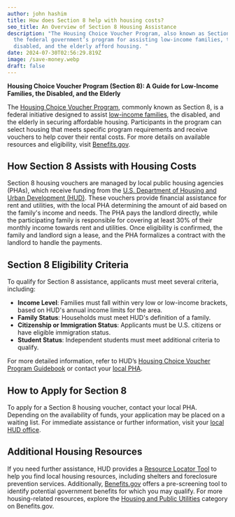 ```yaml
---
author: john hashim
title: How does Section 8 help with housing costs?
seo_title: An Overview of Section 8 Housing Assistance
description: "The Housing Choice Voucher Program, also known as Section 8, is
  the federal government’s program for assisting low-income families, the
  disabled, and the elderly afford housing. "
date: 2024-07-30T02:56:29.819Z
image: /save-money.webp
draft: false
---
```

**Housing Choice Voucher Program (Section 8): A Guide for Low-Income Families, the Disabled, and the Elderly**

The [Housing Choice Voucher Program](https://www.benefits.gov/benefit/710), commonly known as Section 8, is a federal initiative designed to assist [low-income families](https://www.benefits.gov/news/article/45/), the disabled, and the elderly in securing affordable housing. Participants in the program can select housing that meets specific program requirements and receive vouchers to help cover their rental costs. For more details on available resources and eligibility, visit [Benefits.gov](https://www.benefits.gov/).

## How Section 8 Assists with Housing Costs

Section 8 housing vouchers are managed by local public housing agencies (PHAs), which receive funding from the [U.S. Department of Housing and Urban Development (HUD)](https://www.hud.gov/). These vouchers provide financial assistance for rent and utilities, with the local PHA determining the amount of aid based on the family's income and needs. The PHA pays the landlord directly, while the participating family is responsible for covering at least 30% of their monthly income towards rent and utilities. Once eligibility is confirmed, the family and landlord sign a lease, and the PHA formalizes a contract with the landlord to handle the payments.

## Section 8 Eligibility Criteria

To qualify for Section 8 assistance, applicants must meet several criteria, including:

* **Income Level**: Families must fall within very low or low-income brackets, based on HUD's annual income limits for the area.
* **Family Status**: Households must meet HUD's definition of a family.
* **Citizenship or Immigration Status**: Applicants must be U.S. citizens or have eligible immigration status.
* **Student Status**: Independent students must meet additional criteria to qualify.

For more detailed information, refer to HUD’s [Housing Choice Voucher Program Guidebook](http://www.hud.gov/sites/dfiles/PIH/documents/HCV_Guidebook_Eligibility_Determination_and_Denial_of_Assistance.pdf) or contact your [local PHA](https://www.hud.gov/program_offices/public_indian_housing/pha/contacts).

## How to Apply for Section 8

To apply for a Section 8 housing voucher, contact your local PHA. Depending on the availability of funds, your application may be placed on a waiting list. For immediate assistance or further information, visit your [local HUD office](https://www.hud.gov/states).

## Additional Housing Resources

If you need further assistance, HUD provides a [Resource Locator Tool](http://resources.hud.gov/) to help you find local housing resources, including shelters and foreclosure prevention services. Additionally, [Benefits.gov](https://www.benefits.gov/) offers a pre-screening tool to identify potential government benefits for which you may qualify. For more housing-related resources, explore the [Housing and Public Utilities](https://www.benefits.gov/categories/Housing%20and%20Public%20Utilities) category on Benefits.gov.